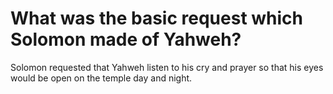 # What was the basic request which Solomon made of Yahweh?

Solomon requested that Yahweh listen to his cry and prayer so that his eyes would be open on the temple day and night.
